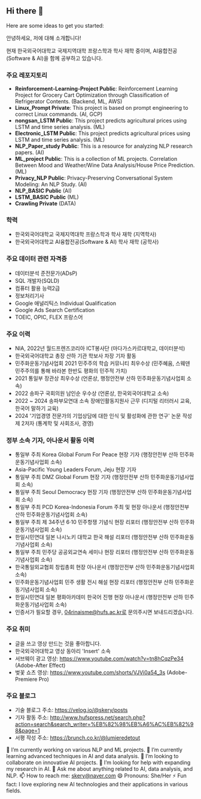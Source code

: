 
## Hi there 👋

Here are some ideas to get you started:

안녕하세요, 저에 대해 소개합니다!

현재 한국외국어대학교 국제지역대학 프랑스학과 학사 재학 중이며, AI융합전공(Software & AI)을 함께 공부하고 있습니다.

### 주요 레포지토리
- **Reinforcement-Learning-Project Public**: Reinforcement Learning Project for Grocery Cart Optimization through Classification of Refrigerator Contents. (Backend, ML, AWS)
- **Linux_Prompt Private**: This project is based on prompt engineering to correct Linux commands. (AI, GCP)
- **nongsan_LSTM Public**: This project predicts agricultural prices using LSTM and time series analysis. (ML)
- **Electronic_LSTM Public**: This project predicts agricultural prices using LSTM and time series analysis. (ML)
- **NLP_Paper_study Public**: This is a resource for analyzing NLP research papers. (AI)
- **ML_project Public**: This is a collection of ML projects. Correlation Between Mood and Weather/Wine Data Analysis/House Price Prediction. (ML)
- **Privacy_NLP Public**: Privacy-Preserving Conversational System Modeling: An NLP Study. (AI)
- **NLP_BASIC Public** (AI)
- **LSTM_BASIC Public** (ML)
- **Crawling Private** (DATA)

### 학력
- 한국외국어대학교 국제지역대학 프랑스학과 학사 재학 (지역학사)
- 한국외국어대학교 AI융합전공(Software & AI) 학사 재학 (공학사)

### 주요 데이터 관련 자격증
- 데이터분석 준전문가(ADsP)
- SQL 개발자(SQLD)
- 컴퓨터 활용 능력2급
- 정보처리기사
- Google 애널리틱스 Individual Qualification
- Google Ads Search Certification
- TOEIC, OPIC, FLEX 프랑스어
  
### 주요 이력
- NIA, 2022년 월드프렌즈코리아 ICT봉사단 (마다가스카르대학교, 데이터분석)
- 한국외국어대학교 총장 산하 기관 학보사 차장 기자 활동
- 민주화운동기념사업회 2021 민주주의 학습 커뮤니티 최우수상 (민주혜움, 스웨덴 민주주의를 통해 바라본 한반도 평화의 민주적 가치)
- 2021 통일부 장관상 최우수상 (언론상, 행정안전부 산하 민주화운동기념사업회 소속)
- 2022 송파구 국회의원 남인순 우수상 (언론상, 한국외국어대학교 소속)
- 2022 ~ 2024 송파부모연대 소속 장애인활동지원사 근무 (디지털 리터러시 교육, 한국어 말하기 교육)
- 2024 '기업경영 전문가의 기업상담에 대한 인식 및 활성화에 관한 연구' 논문 작성 제 2저자 (통계학 및 사회조사, 경영)

### 정부 소속 기자, 아나운서 활동 이력 
- 통일부 주최 Korea Global Forum For Peace 현장 기자 (행정안전부 산하 민주화운동기념사업회 소속)
- Asia-Pacific Young Leaders Forum, Jeju 현장 기자
- 통일부 주최 DMZ Global Forum 현장 기자 (행정안전부 산하 민주화운동기념사업회 소속)
- 통일부 주최 Seoul Democracy 현장 기자 (행정안전부 산하 민주화운동기념사업회 소속)
- 통일부 주최 PCD Korea-Indonesia Forum 주최 및 현장 아나운서 (행정안전부 산하 민주화운동기념사업회 소속)
- 통일부 주최 제 34주년 6‧10 민주항쟁 기념식 현장 리포터 (행정안전부 산하 민주화운동기념사업회 소속)
- 한일시민연대 일본 나시노키 대학교 한국 해설 리포터 (행정안전부 산하 민주화운동기념사업회 소속)
- 통일부 주최 민주당 공공외교연속 세미나 현장 리포터 (행정안전부 산하 민주화운동기념사업회 소속)
- 한국통일외교협회 창립총회 현장 아나운서 (행정안전부 산하 민주화운동기념사업회 소속)
- 민주화운동기념사업회 민주 생활 전시 해설 현장 리포터 (행정안전부 산하 민주화운동기념사업회 소속)
- 한일시민연대 일본 평화아카데미 한국어 진행 현장 아나운서 (행정안전부 산하 민주화운동기념사업회 소속)
- 인증서가 필요할 경우, 04rinaisme@hufs.ac.kr로 문의주시면 보내드리겠습니다.


### 주요 취미
- 글을 쓰고 영상 만드는 것을 좋아합니다.
- 한국외국어대학교 영상 동아리 'Insert' 소속
- 서브웨이 광고 영상: https://www.youtube.com/watch?v=tn8hCqzPe34 (Adobe-After Effect)
- 벚꽃 쇼츠 영상: https://www.youtube.com/shorts/VJVi0a54_3s (Adobe-Premiere Pro)

### 주요 블로그
- 기술 블로그 주소: https://velog.io/@skery/posts
- 기자 활동 주소: http://www.hufspress.net/search.php?action=search&search_writer=%EB%82%98%EB%A6%AC%EB%82%98&page=1
- 서평 작성 주소: https://brunch.co.kr/@lumieredetout

🔭 I’m currently working on various NLP and ML projects.
🌱 I’m currently learning advanced techniques in AI and data analysis.
👯 I’m looking to collaborate on innovative AI projects.
🤔 I’m looking for help with expanding my research in AI.
💬 Ask me about anything related to AI, data analysis, and NLP.
📫 How to reach me: skery@naver.com
😄 Pronouns: She/Her
⚡ Fun fact: I love exploring new AI technologies and their applications in various fields.


